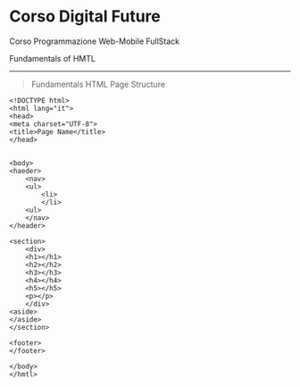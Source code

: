 # Corso Digital Future
Corso Programmazione Web-Mobile FullStack

Fundamentals of HMTL
_____________________
> Fundamentals HTML Page Structure
```
<!DOCTYPE html> 
<html lang="it"> 
<head>
<meta charset="UTF-8">
<title>Page Name</title>
</head>


<body> 
<haeder>
    <nav>
    <ul>
        <li>
        </li>
    <ul>
    </nav>
</header>

<section>
    <div>
    <h1></h1>
    <h2></h2>
    <h3></h3>
    <h4></h4>
    <h5></h5>
    <p></p>
    </div>
<aside>
</aside>
</section>

<footer>
</footer>

</body>
</hmtl>
```
